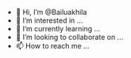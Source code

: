 - 👋 Hi, I’m @Bailuakhila
- 👀 I’m interested in ...
- 🌱 I’m currently learning ...
- 💞️ I’m looking to collaborate on ...
- 📫 How to reach me ...

<!---
Bailuakhila/Bailuakhila is a ✨ special ✨ repository because its `README.md` (this file) appears on your GitHub profile.
You can click the Preview link to take a look at your changes.
--->
